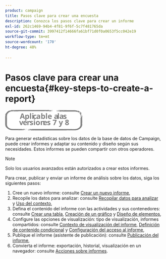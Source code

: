 ```yaml
---
product: campaign
title: Pasos clave para crear una encuesta
description: Conozca los pasos clave para crear un informe
exl-id: 262c1469-94b4-4f81-9f6f-5c7f481765da
source-git-commit: 3997412f14666fa61bf71d0f0a0653f5cc042e19
workflow-type: tm+mt
source-wordcount: '170'
ht-degree: 48%

---
```


# Pasos clave para crear una encuesta{#key-steps-to-create-a-report}

![](../../assets/common.svg)

Para generar estadísticas sobre los datos de la base de datos de Campaign, puede crear informes y adaptar su contenido y diseño según sus necesidades. Estos informes se pueden compartir con otros operadores.

>[!NOTE]
>
>Solo los usuarios avanzados están autorizados a crear estos informes.

Para crear, publicar y enviar un informe de análisis sobre los datos, siga los siguientes pasos:

1. Cree un nuevo informe: consulte [Crear un nuevo informe](../../reporting/using/creating-a-new-report.md),
1. Recopile los datos para analizar: consulte [Recopilar datos para analizar](../../reporting/using/collecting-data-to-analyze.md) y [Uso del contexto](../../reporting/using/using-the-context.md),
1. Defina el contenido del informe con las actividades y sus contenedores: consulte [Crear una tabla](../../reporting/using/creating-a-table.md), [Creación de un gráfico](../../reporting/using/creating-a-chart.md) y [Diseño de elementos](../../reporting/using/element-layout.md),
1. Configure las opciones de visualización: tipo de visualización, informes compartidos: consulte [Contexto de visualización del informe](../../reporting/using/configuring-access-to-the-report.md#report-display-context), [Definición de contenido condicional](../../reporting/using/defining-a-conditional-content.md) y [Configuración del acceso al informe](../../reporting/using/configuring-access-to-the-report.md),
1. Publique el informe (asistente de publicación): consulte [Publicación del informe](../../reporting/using/configuring-access-to-the-report.md#publishing-the-report),
1. Convierta el informe: exportación, historial, visualización en un navegador: consulte [Acciones sobre informes](../../reporting/using/actions-on-reports.md).
